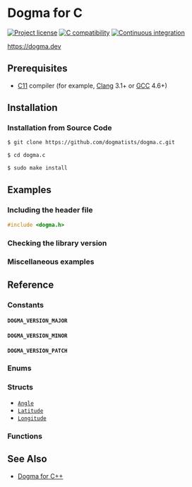 # Dogma for C

[![Project license](https://img.shields.io/badge/license-Public%20Domain-blue.svg)](https://unlicense.org)
[![C compatibility](https://img.shields.io/badge/c-C11%20%7C%20C18%20%7C%20C2x-blue)](#)
[![Continuous integration](https://github.com/dogmatists/dogma.c/workflows/Continuous%20integration/badge.svg)](https://github.com/dogmatists/dogma.c/actions?query=workflow%3A%22Continuous+integration%22)

<https://dogma.dev>

## Prerequisites

- [C11][] compiler (for example, [Clang][] 3.1+ or [GCC][] 4.6+)

[C11]:   https://en.wikipedia.org/wiki/C11_(C_standard_revision)
[Clang]: https://clang.llvm.org
[GCC]:   https://gcc.gnu.org

## Installation

### Installation from Source Code

```bash
$ git clone https://github.com/dogmatists/dogma.c.git

$ cd dogma.c

$ sudo make install
```

## Examples

### Including the header file

```c
#include <dogma.h>
```

### Checking the library version

### Miscellaneous examples

## Reference

### Constants

#### `DOGMA_VERSION_MAJOR`

#### `DOGMA_VERSION_MINOR`

#### `DOGMA_VERSION_PATCH`

### Enums

### Structs

- [`Angle`](https://dogma.dev/Angle/)
- [`Latitude`](https://dogma.dev/Latitude/)
- [`Longitude`](https://dogma.dev/Longitude/)

### Functions

## See Also

- [Dogma for C++](https://github.com/dogmatists/dogma.cpp)
